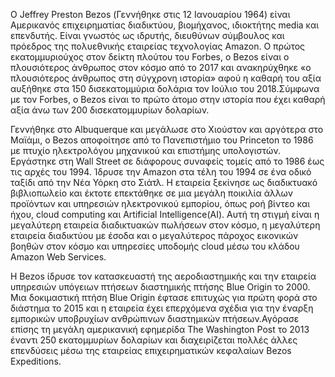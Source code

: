Ο Jeffrey Preston Bezos (Γεννήθηκε στις 12 Ιανουαρίου 1964) είναι Αμερικανός επιχειρηματίας διαδικτύου, βιομήχανος, 
ιδιοκτήτης media και επενδυτής. Είναι γνωστός ως ιδρυτής, διευθύνων σύμβουλος και πρόεδρος της πολυεθνικής εταιρείας τεχνολογίας Amazon. Ο πρώτος εκατομμυριούχος
στον δείκτη πλούτου του Forbes, ο Bezos είναι ο πλουσιότερος άνθρωπος στον κόσμο από το 2017 και ανακηρύχθηκε «ο πλουσιότερος άνθρωπος στη σύγχρονη ιστορία»
αφού η καθαρή του αξία αυξήθηκε στα 150 δισεκατομμύρια δολάρια τον Ιούλιο του 2018.Σύμφωνα με τον Forbes, ο Bezos είναι το πρώτο άτομο στην ιστορία που 
έχει καθαρή αξία άνω των 200 δισεκατομμυρίων δολαρίων.

Γεννήθηκε στο Albuquerque και μεγάλωσε στο Χιούστον και αργότερα στο Μαϊάμι, ο Bezos αποφοίτησε από το Πανεπιστήμιο του Princeton το 1986 με πτυχίο 
ηλεκτρολόγου μηχανικού και επιστήμης υπολογιστών. Εργάστηκε στη Wall Street σε διάφορους συναφείς τομείς από το 1986 έως τις αρχές του 1994. Ίδρυσε 
την Amazon στα τέλη του 1994 σε ένα οδικό ταξίδι από την Νέα Υόρκη στο Σιάτλ. Η εταιρεία ξεκίνησε ως διαδικτυακό βιβλιοπωλείο και έκτοτε επεκτάθηκε 
σε μια μεγάλη ποικιλία άλλων προϊόντων και υπηρεσιών ηλεκτρονικού εμπορίου, όπως ροή βίντεο και ήχου, cloud computing και Artificial Intelligence(AI). 
Αυτή τη στιγμή είναι η μεγαλύτερη εταιρεία διαδικτυακών πωλήσεων στον κόσμο, η μεγαλύτερη εταιρεία διαδικτύου με έσοδα και ο μεγαλύτερος πάροχος εικονικών 
βοηθών στον κόσμο και υπηρεσίες υποδομής cloud μέσω του κλάδου Amazon Web Services.

Η Bezos ίδρυσε τον κατασκευαστή της αεροδιαστημικής και την εταιρεία υπηρεσιών υπόγειων πτήσεων διαστημικής πτήσης Blue Origin το 2000. Μια δοκιμαστική 
πτήση Blue Origin έφτασε επιτυχώς για πρώτη φορά στο διάστημα το 2015 και η εταιρεία έχει επερχόμενα σχέδια για την έναρξη εμπορικών υποβρυχίων ανθρώπινων
διαστημικών πτήσεων.Αγόρασε επίσης τη μεγάλη αμερικανική εφημερίδα The Washington Post το 2013 έναντι 250 εκατομμυρίων δολαρίων και διαχειρίζεται 
πολλές άλλες επενδύσεις μέσω της εταιρείας επιχειρηματικών κεφαλαίων Bezos Expeditions.

